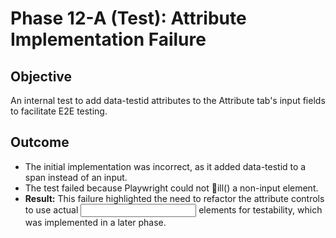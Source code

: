 # Phase 12-A (Test): Attribute Implementation Failure

## Objective
An internal test to add data-testid attributes to the Attribute tab's input fields to facilitate E2E testing.

## Outcome
-   The initial implementation was incorrect, as it added data-testid to a span instead of an input.
-   The test failed because Playwright could not ill() a non-input element.
-   **Result:** This failure highlighted the need to refactor the attribute controls to use actual <input type='number'> elements for testability, which was implemented in a later phase.
